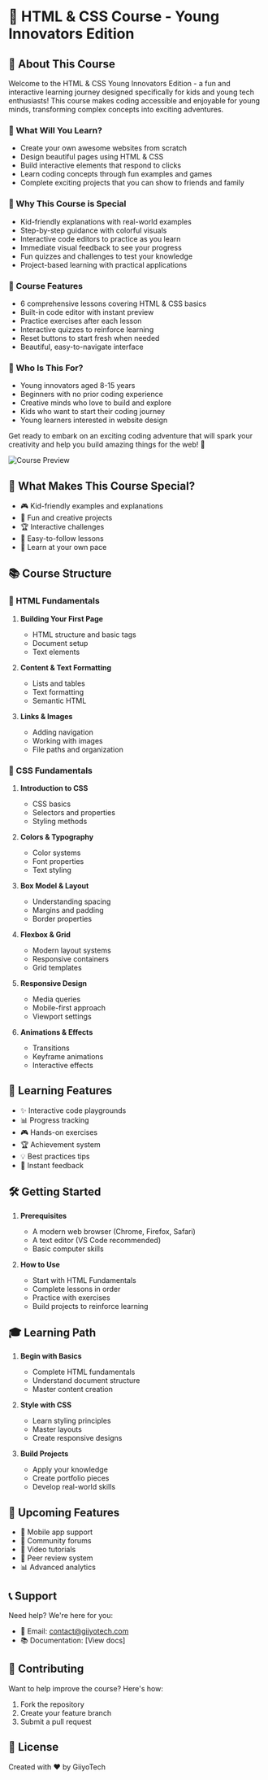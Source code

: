 # 🚀 HTML & CSS Course - Young Innovators Edition

## 📖 About This Course

Welcome to the HTML & CSS Young Innovators Edition - a fun and interactive learning journey designed specifically for kids and young tech enthusiasts! This course makes coding accessible and enjoyable for young minds, transforming complex concepts into exciting adventures.

### 🎯 What Will You Learn?
- Create your own awesome websites from scratch
- Design beautiful pages using HTML & CSS
- Build interactive elements that respond to clicks
- Learn coding concepts through fun examples and games
- Complete exciting projects that you can show to friends and family

### 🌟 Why This Course is Special
- Kid-friendly explanations with real-world examples
- Step-by-step guidance with colorful visuals
- Interactive code editors to practice as you learn
- Immediate visual feedback to see your progress
- Fun quizzes and challenges to test your knowledge
- Project-based learning with practical applications

### 🎨 Course Features
- 6 comprehensive lessons covering HTML & CSS basics
- Built-in code editor with instant preview
- Practice exercises after each lesson
- Interactive quizzes to reinforce learning
- Reset buttons to start fresh when needed
- Beautiful, easy-to-navigate interface

### 👥 Who Is This For?
- Young innovators aged 8-15 years
- Beginners with no prior coding experience
- Creative minds who love to build and explore
- Kids who want to start their coding journey
- Young learners interested in website design

Get ready to embark on an exciting coding adventure that will spark your creativity and help you build amazing things for the web! 🚀

![Course Preview](HTML%20%26%20CSS%20-%20yOUNG%20INNOVATORS%20EDITION.PNG)

## 🌟 What Makes This Course Special?
- 🎮 Kid-friendly examples and explanations
- 🎨 Fun and creative projects
- 🏆 Interactive challenges
- 🎯 Easy-to-follow lessons
- 🚀 Learn at your own pace

## 📚 Course Structure

### 📝 HTML Fundamentals
1. **Building Your First Page**
   - HTML structure and basic tags
   - Document setup
   - Text elements
   
2. **Content & Text Formatting**
   - Lists and tables
   - Text formatting
   - Semantic HTML
   
3. **Links & Images**
   - Adding navigation
   - Working with images
   - File paths and organization

### 🎨 CSS Fundamentals
1. **Introduction to CSS**
   - CSS basics
   - Selectors and properties
   - Styling methods
   
2. **Colors & Typography**
   - Color systems
   - Font properties
   - Text styling
   
3. **Box Model & Layout**
   - Understanding spacing
   - Margins and padding
   - Border properties
   
4. **Flexbox & Grid**
   - Modern layout systems
   - Responsive containers
   - Grid templates
   
5. **Responsive Design**
   - Media queries
   - Mobile-first approach
   - Viewport settings
   
6. **Animations & Effects**
   - Transitions
   - Keyframe animations
   - Interactive effects

## 🎯 Learning Features

- ✨ Interactive code playgrounds
- 📊 Progress tracking
- 🎮 Hands-on exercises
- 🏆 Achievement system
- 💡 Best practices tips
- 🔄 Instant feedback

## 🛠️ Getting Started

1. **Prerequisites**
   - A modern web browser (Chrome, Firefox, Safari)
   - A text editor (VS Code recommended)
   - Basic computer skills

2. **How to Use**
   - Start with HTML Fundamentals
   - Complete lessons in order
   - Practice with exercises
   - Build projects to reinforce learning

## 🎓 Learning Path

1. **Begin with Basics**
   - Complete HTML fundamentals
   - Understand document structure
   - Master content creation

2. **Style with CSS**
   - Learn styling principles
   - Master layouts
   - Create responsive designs

3. **Build Projects**
   - Apply your knowledge
   - Create portfolio pieces
   - Develop real-world skills

## 🌟 Upcoming Features

- 📱 Mobile app support
- 👥 Community forums
- 🎥 Video tutorials
- 🤝 Peer review system
- 📊 Advanced analytics

## 📞 Support

Need help? We're here for you:
- 📧 Email: contact@giiyotech.com
- 📚 Documentation: [View docs]

## 🤝 Contributing

Want to help improve the course? Here's how:
1. Fork the repository
2. Create your feature branch
3. Submit a pull request

## 📄 License
Created with ❤️ by GiiyoTech
